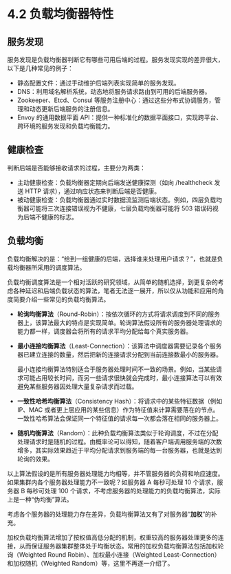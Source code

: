 # 4.2 负载均衡器特性


## 服务发现

服务发现是负载均衡器判断它有哪些可用后端的过程。服务发现实现的差异很大，以下是几种常见的例子：

- 静态配置文件：通过手动维护后端列表实现简单的服务发现。
- DNS：利用域名解析系统，动态地将服务请求路由到可用的后端服务器。
- Zookeeper、Etcd、Consul 等服务注册中心：通过这些分布式协调服务，管理和动态更新后端服务的注册信息。
- Envoy 的通用数据平面 API：提供一种标准化的数据平面接口，实现跨平台、跨环境的服务发现和负载均衡能力。

## 健康检查

判断后端是否能够接收请求的过程，主要分为两类：

- 主动健康检查：负载均衡器定期向后端发送健康探测（如向 /healthcheck 发送 HTTP 请求），通过响应状态来判断后端是否健康。
- 被动健康检查：负载均衡器通过实时数据流监测后端状态。例如，四层负载均衡器可能将三次连接错误视为不健康，七层负载均衡器可能将 503 错误码视为后端不健康的标志。

## 负载均衡

负载均衡解决的是：“给到一组健康的后端，选择谁来处理用户请求？”，也就是负载均衡器所采用的调度算法。

负载均衡调度算法是一个相对活跃的研究领域，从简单的随机选择，到更复杂的考虑各种延迟和后端负载状态的算法，笔者无法逐一展开，所以仅从功能和应用的角度简要介绍一些常见的负载均衡算法。

- **轮询均衡算法**（Round-Robin）：按依次循环的方式将请求调度到不同的服务器上，该算法最大的特点是实现简单。轮询算法假设所有的服务器处理请求的能力都一样，调度器会将所有的请求平均分配给每个真实服务器。

- **最小连接均衡算法**（Least-Connection）：该算法中调度器需要记录各个服务器已建立连接的数量，然后把新的连接请求分配到当前连接数最小的服务器。
	
	最小连接均衡算法特别适合于服务器处理时间不一致的场景。例如，当某些请求可能占用较长时间，而另一些请求很快就会完成时，最小连接算法可以有效避免某些服务器因处理大量复杂请求而过载。

- **一致性哈希均衡算法**（Consistency Hash）：将请求中的某些特征数据（例如 IP、MAC 或者更上层应用的某些信息）作为特征值来计算需要落在的节点。一致性哈希算法会保证同一个特征值的请求每一次都会落在相同的服务器上。

- **随机均衡算法**（Random）：此种负载均衡算法类似于轮询调度，不过在分配处理请求时是随机的过程。由概率论可以得知，随着客户端调用服务端的次数增多，其实际效果趋近于平均分配请求到服务端的每一台服务器，也就是达到轮询的效果。

以上算法假设的是所有服务器处理能力均相等，并不管服务器的负荷和响应速度。如果集群内各个服务器处理能力不一致呢？如服务器 A 每秒可处理 10 个请求，服务器 B 每秒可处理 100 个请求，不考虑服务器的处理能力的负载均衡算法，实际上是一种“伪均衡”算法。

考虑各个服务器的处理能力存在差异，负载均衡算法又有了对服务器“**加权**”的补充。

加权负载均衡算法增加了按权值高低分配的机制，权重较高的服务器处理更多的连接，从而保证服务器集群整体处于均衡状态。常用的加权负载均衡算法包括加权轮询（Weighted Round Robin）、加权最小连接（Weighted Least-Connection）和加权随机（Weighted Random）等，这里不再逐一介绍了。
